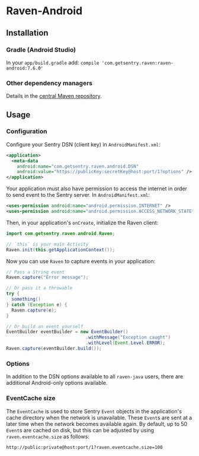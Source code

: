 # Raven-Android

## Installation

### Gradle (Android Studio)

In your `app/build.gradle` add: `compile 'com.getsentry.raven:raven-android:7.6.0'`

### Other dependency managers
Details in the [central Maven repository](https://search.maven.org/#artifactdetails%7Ccom.getsentry.raven%7Craven-android%7C7.6.0%7Cjar).

## Usage

### Configuration

Configure your Sentry DSN (client key) in `AndroidManifest.xml`:

```xml
<application>
  <meta-data
    android:name="com.getsentry.raven.android.DSN"
    android:value="https://publicKey:secretKey@host:port/1?options" />
</application>
```

Your application must also have permission to access the internet in order to send
event to the Sentry server. In `AndroidManifest.xml`:

```xml
<uses-permission android:name="android.permission.INTERNET" />
<uses-permission android:name="android.permission.ACCESS_NETWORK_STATE" />
```

Then, in your application's `onCreate`, initialize the Raven client:

```java
import com.getsentry.raven.android.Raven;

// `this` is your main Activity
Raven.init(this.getApplicationContext());
```

Now you can use `Raven` to capture events in your application:

```java
// Pass a String event 
Raven.capture("Error message");

// Or pass it a throwable
try {
  something()
} catch (Exception e) {
  Raven.capture(e);
}

// Or build an event yourself
EventBuilder eventBuilder = new EventBuilder()
                              .withMessage("Exception caught")
                              .withLevel(Event.Level.ERROR);
Raven.capture(eventBuilder.build());
```

### Options
In addition to the DSN options available to all `raven-java` users, there are
additional Android-only options available.

### EventCache size
The `EventCache` is used to store Sentry `Event` objects in the application's
cache directory when the network is unavailable. These `Event`s are sent
at a later time when the network becomes available again. By default, up to
50 `Event`s are cached on disk, but this can be adjusted by using
`raven.eventcache.size` as follows:

    http://public:private@host:port/1?raven.eventcache.size=100
